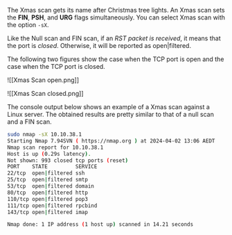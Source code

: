 
The Xmas scan gets its name after Christmas tree lights. An Xmas scan sets the **FIN**, **PSH**, and **URG** flags simultaneously. You can select Xmas scan with the option `-sX`.

Like the Null scan and FIN scan, if an *RST packet is received*, it means that the port is *closed*. Otherwise, it will be reported as open|filtered.

The following two figures show the case when the TCP port is open and the case when the TCP port is closed.

![[Xmas Scan open.png]]

![[Xmas Scan closed.png]]

The console output below shows an example of a Xmas scan against a Linux server. The obtained results are pretty similar to that of a null scan and a FIN scan.

```bash
sudo nmap -sX 10.10.38.1         
Starting Nmap 7.94SVN ( https://nmap.org ) at 2024-04-02 13:06 AEDT
Nmap scan report for 10.10.38.1
Host is up (0.29s latency).
Not shown: 993 closed tcp ports (reset)
PORT    STATE         SERVICE
22/tcp  open|filtered ssh
25/tcp  open|filtered smtp
53/tcp  open|filtered domain
80/tcp  open|filtered http
110/tcp open|filtered pop3
111/tcp open|filtered rpcbind
143/tcp open|filtered imap

Nmap done: 1 IP address (1 host up) scanned in 14.21 seconds
```
